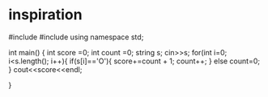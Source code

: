 # inspiration
#include<iostream>
#include<cstring>
using namespace std;

int main()
{
    int score =0;
    int count =0;
    string s;
    cin>>s;
    for(int i=0; i<s.length(); i++){
    if(s[i]=='O'){
    score+=count + 1;
    count++;
    }
    else count=0;
    }
    cout<<score<<endl;
 
}
